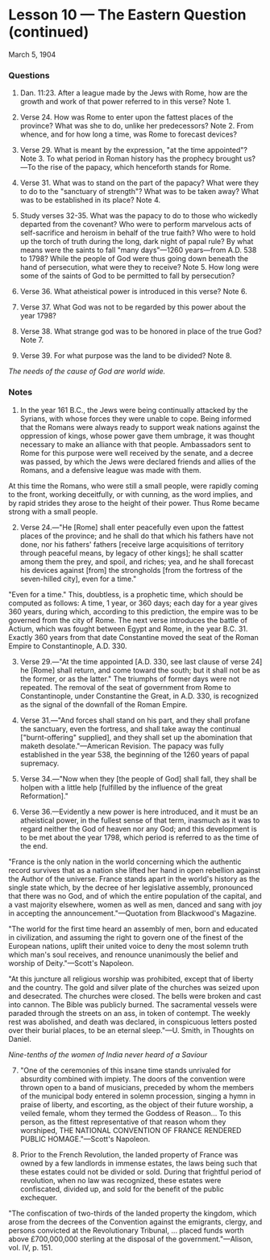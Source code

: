 # Lesson 10 — The Eastern Question (continued)

March 5, 1904

### Questions

1. Dan. 11:23. After a league made by the Jews with Rome, how are the growth and work of that power referred to in this verse? Note 1.

2. Verse 24. How was Rome to enter upon the fattest places of the province? What was she to do, unlike her predecessors? Note 2. From whence, and for how long a time, was Rome to forecast devices?

3. Verse 29. What is meant by the expression, "at the time appointed"? Note 3. To what period in Roman history has the prophecy brought us?—To the rise of the papacy, which henceforth stands for Rome.

4. Verse 31. What was to stand on the part of the papacy? What were they to do to the "sanctuary of strength"? What was to be taken away? What was to be established in its place? Note 4.

5. Study verses 32-35. What was the papacy to do to those who wickedly departed from the covenant? Who were to perform marvelous acts of self-sacrifice and heroism in behalf of the true faith? Who were to hold up the torch of truth during the long, dark night of papal rule? By what means were the saints to fall "many days"—1260 years—from A.D. 538 to 1798? While the people of God were thus going down beneath the hand of persecution, what were they to receive? Note 5. How long were some of the saints of God to be permitted to fall by persecution?

6. Verse 36. What atheistical power is introduced in this verse? Note 6.

7. Verse 37. What God was not to be regarded by this power about the year 1798?

8. Verse 38. What strange god was to be honored in place of the true God? Note 7.

9. Verse 39. For what purpose was the land to be divided? Note 8.

*The needs of the cause of God are world wide.*

### Notes

1. In the year 161 B.C., the Jews were being continually attacked by the Syrians, with whose forces they were unable to cope. Being informed that the Romans were always ready to support weak nations against the oppression of kings, whose power gave them umbrage, it was thought necessary to make an alliance with that people. Ambassadors sent to Rome for this purpose were well received by the senate, and a decree was passed, by which the Jews were declared friends and allies of the Romans, and a defensive league was made with them.

At this time the Romans, who were still a small people, were rapidly coming to the front, working deceitfully, or with cunning, as the word implies, and by rapid strides they arose to the height of their power. Thus Rome became strong with a small people.

2. Verse 24.—"He [Rome] shall enter peacefully even upon the fattest places of the province; and he shall do that which his fathers have not done, nor his fathers' fathers [receive large acquisitions of territory through peaceful means, by legacy of other kings]; he shall scatter among them the prey, and spoil, and riches; yea, and he shall forecast his devices against [from] the strongholds [from the fortress of the seven-hilled city], even for a time."

"Even for a time." This, doubtless, is a prophetic time, which should be computed as follows: A time, 1 year, or 360 days; each day for a year gives 360 years, during which, according to this prediction, the empire was to be governed from the city of Rome. The next verse introduces the battle of Actium, which was fought between Egypt and Rome, in the year B.C. 31. Exactly 360 years from that date Constantine moved the seat of the Roman Empire to Constantinople, A.D. 330.

3. Verse 29.—"At the time appointed [A.D. 330, see last clause of verse 24] he [Rome] shall return, and come toward the south; but it shall not be as the former, or as the latter." The triumphs of former days were not repeated. The removal of the seat of government from Rome to Constantinople, under Constantine the Great, in A.D. 330, is recognized as the signal of the downfall of the Roman Empire.

4. Verse 31.—"And forces shall stand on his part, and they shall profane the sanctuary, even the fortress, and shall take away the continual ["burnt-offering" supplied], and they shall set up the abomination that maketh desolate."—American Revision. The papacy was fully established in the year 538, the beginning of the 1260 years of papal supremacy.

5. Verse 34.—"Now when they [the people of God] shall fall, they shall be holpen with a little help [fulfilled by the influence of the great Reformation]."

6. Verse 36.—Evidently a new power is here introduced, and it must be an atheistical power, in the fullest sense of that term, inasmuch as it was to regard neither the God of heaven nor any God; and this development is to be met about the year 1798, which period is referred to as the time of the end.

"France is the only nation in the world concerning which the authentic record survives that as a nation she lifted her hand in open rebellion against the Author of the universe. France stands apart in the world's history as the single state which, by the decree of her legislative assembly, pronounced that there was no God, and of which the entire population of the capital, and a vast majority elsewhere, women as well as men, danced and sang with joy in accepting the announcement."—Quotation from Blackwood's Magazine.

"The world for the first time heard an assembly of men, born and educated in civilization, and assuming the right to govern one of the finest of the European nations, uplift their united voice to deny the most solemn truth which man's soul receives, and renounce unanimously the belief and worship of Deity."—Scott's Napoleon.

"At this juncture all religious worship was prohibited, except that of liberty and the country. The gold and silver plate of the churches was seized upon and desecrated. The churches were closed. The bells were broken and cast into cannon. The Bible was publicly burned. The sacramental vessels were paraded through the streets on an ass, in token of contempt. The weekly rest was abolished, and death was declared, in conspicuous letters posted over their burial places, to be an eternal sleep."—U. Smith, in Thoughts on Daniel.

*Nine-tenths of the women of India never heard of a Saviour*

7. "One of the ceremonies of this insane time stands unrivaled for absurdity combined with impiety. The doors of the convention were thrown open to a band of musicians, preceded by whom the members of the municipal body entered in solemn procession, singing a hymn in praise of liberty, and escorting, as the object of their future worship, a veiled female, whom they termed the Goddess of Reason... To this person, as the fittest representative of that reason whom they worshiped, THE NATIONAL CONVENTION OF FRANCE RENDERED PUBLIC HOMAGE."—Scott's Napoleon.

8. Prior to the French Revolution, the landed property of France was owned by a few landlords in immense estates, the laws being such that these estates could not be divided or sold. During that frightful period of revolution, when no law was recognized, these estates were confiscated, divided up, and sold for the benefit of the public exchequer.

"The confiscation of two-thirds of the landed property the kingdom, which arose from the decrees of the Convention against the emigrants, clergy, and persons convicted at the Revolutionary Tribunal, ... placed funds worth above £700,000,000 sterling at the disposal of the government."—Alison, vol. IV, p. 151.